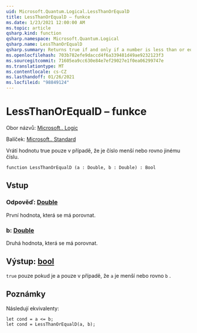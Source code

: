 ```yaml
---
uid: Microsoft.Quantum.Logical.LessThanOrEqualD
title: LessThanOrEqualD – funkce
ms.date: 1/23/2021 12:00:00 AM
ms.topic: article
qsharp.kind: function
qsharp.namespace: Microsoft.Quantum.Logical
qsharp.name: LessThanOrEqualD
qsharp.summary: Returns true if and only if a number is less than or equal to another number.
ms.openlocfilehash: 703b782efe9daccd4f6a339481d49ae9232123f3
ms.sourcegitcommit: 71605ea9cc630e84e7ef29027e1f0ea06299747e
ms.translationtype: MT
ms.contentlocale: cs-CZ
ms.lasthandoff: 01/26/2021
ms.locfileid: "98849124"
---
```

# <a name="lessthanorequald-function"></a>LessThanOrEqualD – funkce

Obor názvů: [Microsoft.. Logic](xref:Microsoft.Quantum.Logical)

Balíček: [Microsoft.. Standard](https://nuget.org/packages/Microsoft.Quantum.Standard)


Vrátí hodnotu true pouze v případě, že je číslo menší nebo rovno jinému číslu.

```qsharp
function LessThanOrEqualD (a : Double, b : Double) : Bool
```


## <a name="input"></a>Vstup

### <a name="a--double"></a>Odpověď: [Double](xref:microsoft.quantum.lang-ref.double)

První hodnota, která se má porovnat.


### <a name="b--double"></a>b: [Double](xref:microsoft.quantum.lang-ref.double)

Druhá hodnota, která se má porovnat.



## <a name="output--bool"></a>Výstup: [bool](xref:microsoft.quantum.lang-ref.bool)

`true` pouze pokud je a pouze v případě, že `a` je menší nebo rovno `b` .

## <a name="remarks"></a>Poznámky

Následují ekvivalenty:

```qsharp
let cond = a <= b;
let cond = LessThanOrEqualD(a, b);
```